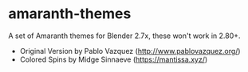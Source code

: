 # amaranth-themes
A set of Amaranth themes for Blender 2.7x, these won't work in 2.80+.

* Original Version by Pablo Vazquez (http://www.pablovazquez.org/)
* Colored Spins by Midge Sinnaeve (https://mantissa.xyz/)

